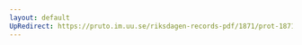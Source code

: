 ```yaml
---
layout: default
UpRedirect: https://pruto.im.uu.se/riksdagen-records-pdf/1871/prot-1871--ak--425/prot-1871--ak--425_030.pdf
---
```

